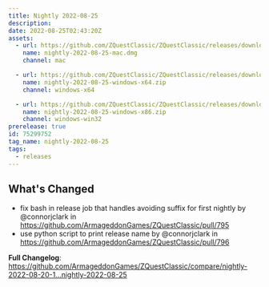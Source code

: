 ```yaml
---
title: Nightly 2022-08-25
description: 
date: 2022-08-25T02:43:20Z
assets: 
  - url: https://github.com/ZQuestClassic/ZQuestClassic/releases/download/nightly-2022-08-25/nightly-2022-08-25-mac.dmg
    name: nightly-2022-08-25-mac.dmg
    channel: mac

  - url: https://github.com/ZQuestClassic/ZQuestClassic/releases/download/nightly-2022-08-25/nightly-2022-08-25-windows-x64.zip
    name: nightly-2022-08-25-windows-x64.zip
    channel: windows-x64

  - url: https://github.com/ZQuestClassic/ZQuestClassic/releases/download/nightly-2022-08-25/nightly-2022-08-25-windows-x86.zip
    name: nightly-2022-08-25-windows-x86.zip
    channel: windows-win32
prerelease: true
id: 75299752
tag_name: nightly-2022-08-25
tags:
  - releases
---
```


## What's Changed
* fix bash in release job that handles avoiding suffix for first nightly by @connorjclark in https://github.com/ArmageddonGames/ZQuestClassic/pull/795
* use python script to print release name by @connorjclark in https://github.com/ArmageddonGames/ZQuestClassic/pull/796


**Full Changelog**: https://github.com/ArmageddonGames/ZQuestClassic/compare/nightly-2022-08-20-1...nightly-2022-08-25
